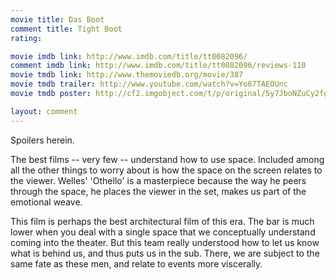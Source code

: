 ```yaml
---
movie title: Das Boot
comment title: Tight Boot
rating: 

movie imdb link: http://www.imdb.com/title/tt0082096/
comment imdb link: http://www.imdb.com/title/tt0082096/reviews-110
movie tmdb link: http://www.themoviedb.org/movie/387
movie tmdb trailer: http://www.youtube.com/watch?v=Yo67TAEOUnc
movie tmdb poster: http://cf2.imgobject.com/t/p/original/5y7JboNZuCy2fgPQJflh3CemTSt.jpg

layout: comment
---
```


Spoilers herein.

The best films -- very few -- understand how to use space. Included among all the other things to worry about is how the space on the screen relates to the viewer. Welles' 'Othello' is a masterpiece because the way he peers through the space, he places the viewer in the set, makes us part of the emotional weave.

This film is perhaps the best architectural film of this era. The bar is much lower when you deal with a single space that we conceptually understand coming into the theater. But this team really understood how to let us know what is behind us, and thus puts us in the sub. There, we are subject to the same fate as these men, and relate to events more viscerally.